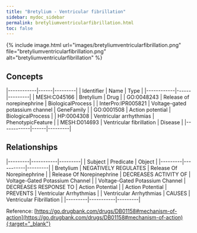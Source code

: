 ```yaml
---
title: "Bretylium - Ventricular fibrillation"
sidebar: mydoc_sidebar
permalink: bretyliumventricularfibrillation.html
toc: false 
---
```


{% include image.html url="images/bretyliumventricularfibrillation.png" file="bretyliumventricularfibrillation.png" alt="bretyliumventricularfibrillation" %}

## Concepts

|------------|------|---------|
| Identifier | Name | Type    |
|------------|------|---------|
| MESH:C045166 | Bretylium | Drug |
| GO:0048243 | Release of norepinephrine | BiologicalProcess |
| InterPro:IPR005821 | Voltage-gated potassium channel | GeneFamily |
| GO:0001508 | Action potential | BiologicalProcess |
| HP:0004308 | Ventricular arrhythmias | PhenotypicFeature |
| MESH:D014693 | Ventricular fibrillation | Disease |
|------------|------|---------|

## Relationships

|---------|-----------|---------|
| Subject | Predicate | Object  |
|---------|-----------|---------|
| Bretylium | NEGATIVELY REGULATES | Release Of Norepinephrine |
| Release Of Norepinephrine | DECREASES ACTIVITY OF | Voltage-Gated Potassium Channel |
| Voltage-Gated Potassium Channel | DECREASES RESPONSE TO | Action Potential |
| Action Potential | PREVENTS | Ventricular Arrhythmias |
| Ventricular Arrhythmias | CAUSES | Ventricular Fibrillation |
|---------|-----------|---------|

Reference: [https://go.drugbank.com/drugs/DB01158#mechanism-of-action](https://go.drugbank.com/drugs/DB01158#mechanism-of-action){:target="_blank"}